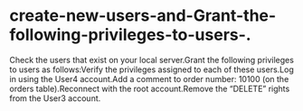 # create-new-users-and-Grant-the-following-privileges-to-users-.
Check the users that exist on your local server.Grant the following privileges to users as follows:Verify the privileges assigned to each of these users.Log in using the User4 account.Add a comment to order number: 10100 (on the orders table).Reconnect with the root account.Remove the “DELETE” rights from the User3 account.
